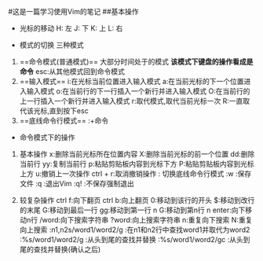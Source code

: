 #这是一篇学习使用Vim的笔记
##基本操作
- 光标的移动
H: 左
J: 下
K: 上
L: 右


- 模式的切换
三种模式
1. ==命令模式(普通模式)==
大部分时间处于的模式
**该模式下键盘的操作看成是命令**
esc:从其他模式回到命令模式
2. ==输入模式==
i:在光标当前位置进入输入模式
a:在当前光标的下一个位置进入输入模式
o:在当前行的下一行插入一个新行并进入输入模式
O:在当前行的上一行插入一个新行并进入输入模式
r:取代模式,取代当前光标一次
R:一直取代该光标,直到按下esc
3. ==底线命令行模式==
:+命令

- 命令模式下的操作
1. 基本操作
x:删除当前光标所在位置内容
X:删除当前光标的前一个位置
dd:删除当前行
yy:复制当前行
p:粘贴剪贴板内容到光标下方
P:粘贴剪贴板内容到光标上方
u:撤销上一次操作
ctrl + r:取消撤销操作
: 切换底线命令行模式
:w :保存文件
:q :退出Vim
:q! :不保存强制退出

2. 较复杂操作
ctrl f:向下翻页
ctrl b:向上翻页
0:移动到该行的开头
$:移动到改行的末尾
G:移动到最后一行
gg:移动到第一行
n G:移动到第n行
n enter:向下移动n行
/word:向下搜索字符串
?word:向上搜索字符串
n:重复向下搜索 N:重复向上搜索
:n1,n2s/word1/word2/g :在n1和n2行中查找word1并取代为word2
:%s/word1/word2/g :从头到尾的查找并替换
:%s/word1/word2/gc :从头到尾的查找并替换(确认之后)
